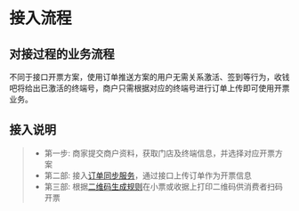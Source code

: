# 接入流程

## 对接过程的业务流程

不同于接口开票方案，使用订单推送方案的用户无需关系激活、签到等行为，收钱吧将给出已激活的终端号，商户只需根据对应的终端号进行订单上传即可使用开票业务。

## 接入说明
 > * 第一步: 商家提交商户资料，获取门店及终端信息，并选择对应开票方案
 > * 第二部: 接入[订单同步服务](interface.md)，通过接口上传订单作为开票信息
 > * 第三部: 根据[二维码生成规则](qrcode_guide.md)在小票或收据上打印二维码供消费者扫码开票